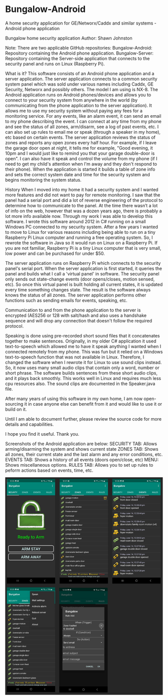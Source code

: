 # Bungalow-Android
A home security application for GE/Networx/Caddx and similar systems - Android phone application

Bungalow home security application
Author: Shawn Johnston

Note: There are two applicable GitHub repositories:
Bungalow-Android: Repository containing the Android phone application.
Bungalow-Server: Repository containing the Server-side application that connects to the security panel and runs on Linux (Raspberry Pi).

What is it?
This software consists of an Android phone application and a server application. The server application connects to a common security system panel which was sold under various names including Caddx, GE Security, Networx and possibly others. The model I am using is NX-8. The Android application runs on Android phones/devices and allows you to connect to your security system from anywhere in the world (by communicating from the phone application to the server application). It allows me to use my security system without paying any fees for a monitoring service. For any events, like an alarm event, it can send an email to my phone describing the event. I can connect at any time from my phone and see the status of all zones, arm/disarm, see a log of past events, etc. I can also set up rules to email me or speak (through a speaker in my home), etc based on certain events. The server application reviews the status of zones and reports any open zones every half hour. For example, if I leave the garage door open at night, it tells me for example, "Good evening, it 10pm and I would just like to remind you that your garage double-door is open". I can also have it speak and control the volume from my phone (if I need to get my child's attention when I'm away and they don't respond to their phone). When the application is started it builds a table of zone info and sets the correct system date and time for the security system and begins monitoring the system status.

History
When I moved into my home it had a security system and I wanted more features and did not want to pay for remote monitoring. I saw that the panel had a serial port and did a lot of reverse engineering of the protocol to determine how to communicate to the panel. At the time there wasn’t a lot of info on the web, however that was a dozen years ago, there is probably a lot more info available now. Through my work I was able to develop this software. 
I wrote this software around 2012 in C# running on a small Windows PC connected to my security system. After a few years I wanted to move to Linux for various reasons including being able to run on a tiny Raspberry Pi Linux computer and running a free operating system. So, I rewrote the software in Java so it would run on Linux on a Raspberry Pi. If you are not familiar, Raspberry Pi is a tiny Linux computer that is very small, low power and can be purchased for under $50.

The server application runs on Raspberry Pi which connects to the security panel's serial port. When the server application is first started, it queries the panel and builds what I call a 'virtual panel' in software. The security panel only sends out state-change events (door opens/closes, motion sensed, etc). So once this virtual panel is built holding all current states, it is updated every time something changes state. The result is the software always knows the status of all zones. The server application performs other functions such as sending emails for events, speaking, etc.

Communication to and from the phone application to the server is encrypted (AES256 or 128 with salt/hash and also uses a handshake sequence and will drop any connection that doesn't follow the required protocol. 

Speaking is done using pre-recorded short sound files that it concatenates together to make sentences. Originally, in my older C# application it used text-to-speech which allowed me to have it speak anything I wanted when I connected remotely from my phone. This was fun but it relied on a Windows text-to-speech function that was not available in Linux. Therefore, I changed the software when I rewrote it for Linux to use sound clips instead. So, it now uses many small audio clips that contain only a word, number or short phrase. The software builds sentences from these short audio clips, and it plays back smoothly. This works well in Linux and requires much less cpu resources also. The sound clips are documented in the Speaker.java file. 

After many years of using this software in my own home, I am now open-sourcing it in case anyone else can benefit from it and would like to use it or build on it.

Until I am able to document further, please review the source code for more details and capabilities.

I hope you find it useful. Thank you.


Screenshots of the Android application are below:
SECURITY TAB: Allows arming/disarming the system and shows current state
ZONES TAB: Shows all zones, their current state and the last alarm and any error conditions, etc.
EVENTS TAB: Shows a history of all events (doors open/close, etc)
MENU: Shows miscellaneous options.
RULES TAB: Allows you to set up rules to peform actions based on events, time, etc.

![Alt text](Screenshots.png)




